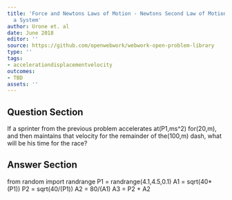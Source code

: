 ```yaml
---
title: 'Force and Newtons Laws of Motion - Newtons Second Law of Motion: Concept of
  a System'
author: Urone et. al
date: June 2018
editor: ''
source: https://github.com/openwebwork/webwork-open-problem-library
type: ''
tags:
- accelerationdisplacementvelocity
outcomes:
- TBD
assets: ''
---
```


## Question Section 

If a sprinter from the previous problem accelerates at(P1,ms^2) for(20,m), and then maintains that velocity for the remainder of the(100,m) dash, what will be his time for the race?



## Answer Section

from random import randrange
P1 = randrange(4.1,4.5,0.1)
A1 = sqrt(40*(P1))
P2 = sqrt(40/(P1))
A2 = 80/(A1)
A3 = P2 + A2